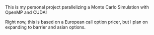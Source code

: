 This is my personal project parallelizing a Monte Carlo Simulation with OpenMP and CUDA!

Right now, this is based on a European call option pricer, but I plan on expanding to barrier and asian options.